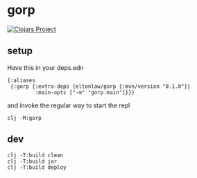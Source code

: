 # gorp

[![Clojars Project](https://img.shields.io/clojars/v/com.github.eltonlaw/gorp.svg?include_prereleases)](https://clojars.org/com.github.eltonlaw/gorp)

## setup

Have this in your deps.edn
```
{:aliases
 {:gorp {:extra-deps {eltonlaw/gorp {:mvn/version "0.1.0"}}
         :main-opts ["-m" "gorp.main"]}}}
```
and invoke the regular way to start the repl
```
clj -M:gorp
```

## dev

```
clj -T:build clean
clj -T:build jar
clj -T:build deploy
```
